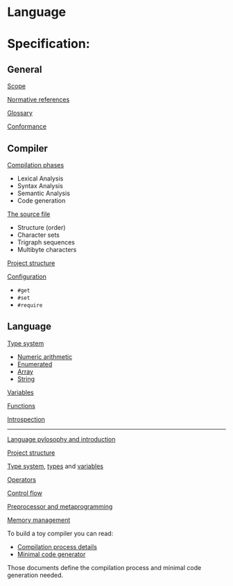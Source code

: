 # Language

# Specification:

## General

[Scope](general/scope.md)

[Normative references](general/normative-references.md)

[Glossary](general/glossary.md)

[Conformance](general/conformance.md)

## Compiler

[Compilation phases](compiler/compilation-phases.md)

* Lexical Analysis
* Syntax Analysis
* Semantic Analysis
* Code generation

[The source file](compiler/the-source-file.md)

* Structure (order)
* Character sets
* Trigraph sequences
* Multibyte characters

[Project structure](compiler/project-structure.md)

[Configuration](compiler/compiler-configuration.md)

* `#get`
* `#set`
* `#require`

<!--
-->

## Language

[Type system](language/type-system.md)

* [Numeric arithmetic](language/types/numeric-arithmetic.md)
* [Enumerated](language/types/enumerated.md)
* [Array](language/types/array.md)
* [String](language/types/string.md)

[Variables](language/variables.md)

[Functions](language/functions.md)

[Introspection](language/introspection.md)

<!--
[5. Expressions](expressions.md)

[6. Statements](statements.md)

[4. Declarations](declarations.md)
-->




----

[Language pylosophy and introduction](language.md)

[Project structure](project-structure.md)

[Type system](type-system.md), [types](types.md) and [variables](variables.md)

[Operators](operators.md)

[Control flow](control-flow.md)

[Preprocessor and metaprogramming](preprocessor-and-metaprogramming.md)

[Memory management](memory-management.md)


To build a toy compiler you can read:
* [Compilation process details](compilation.md)
* [Minimal code generator](minimal-code-generation-set.md)

Those documents define the compilation process and minimal code generation needed.
